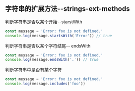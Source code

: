 ## 字符串的扩展方法--strings-ext-methods
判断字符串是否以某个开始--starstWith
```javascript
const message = 'Error: foo is not defined.'
console.log(message.startsWith('Error')) // true
```
判断字符串是否以某个字符结尾-- endsWith
```javascript
const message = 'Error: foo is not defined.'
console.log(message.endsWith('.')) // true
```
判断字符串中是否有某个字符
```javascript
const message = 'Error: foo is not defined.'
console.log(message.includes('foo'))
```
